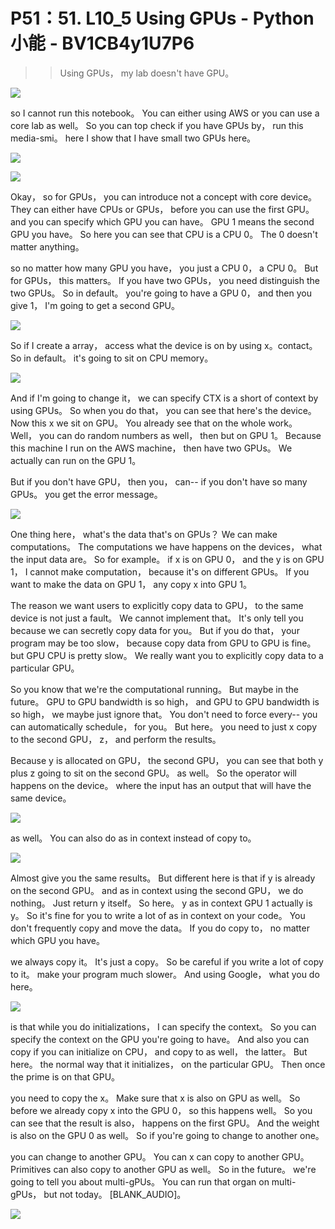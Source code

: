 # P51：51. L10_5 Using GPUs - Python小能 - BV1CB4y1U7P6

 >> Using GPUs， my lab doesn't have GPU。

![](img/c6f8dda003bcfa78d8be55514125e277_1.png)

 so I cannot run this notebook。 You can either using AWS or you can use a core lab as well。 So you can top check if you have GPUs by， run this media-smi。 here I show that I have small two GPUs here。

![](img/c6f8dda003bcfa78d8be55514125e277_3.png)



![](img/c6f8dda003bcfa78d8be55514125e277_4.png)

 Okay， so for GPUs， you can introduce not a concept with core device。 They can either have CPUs or GPUs， before you can use the first GPU。 and you can specify which GPU you can have。 GPU 1 means the second GPU you have。 So here you can see that CPU is a CPU 0。 The 0 doesn't matter anything。

 so no matter how many GPU you have， you just a CPU 0， a CPU 0。 But for GPUs， this matters。 If you have two GPUs， you need distinguish the two GPUs。 So in default。 you're going to have a GPU 0， and then you give 1， I'm going to get a second GPU。

![](img/c6f8dda003bcfa78d8be55514125e277_6.png)

 So if I create a array， access what the device is on by using x。contact。 So in default。 it's going to sit on CPU memory。

![](img/c6f8dda003bcfa78d8be55514125e277_8.png)

 And if I'm going to change it， we can specify CTX is a short of context by using GPUs。 So when you do that， you can see that here's the device。 Now this x we sit on GPU。 You already see that on the whole work。 Well， you can do random numbers as well， then but on GPU 1。 Because this machine I run on the AWS machine， then have two GPUs。 We actually can run on the GPU 1。

 But if you don't have GPU， then you， can-- if you don't have so many GPUs。 you get the error message。

![](img/c6f8dda003bcfa78d8be55514125e277_10.png)

 One thing here， what's the data that's on GPUs？ We can make computations。 The computations we have happens on the devices， what the input data are。 So for example。 if x is on GPU 0， and the y is on GPU 1， I cannot make computation， because it's on different GPUs。 If you want to make the data on GPU 1， any copy x into GPU 1。

 The reason we want users to explicitly copy data to GPU， to the same device is not just a fault。 We cannot implement that。 It's only tell you because we can secretly copy data for you。 But if you do that， your program may be too slow， because copy data from GPU to GPU is fine。 but GPU CPU is pretty slow。 We really want you to explicitly copy data to a particular GPU。

 So you know that we're the computational running。 But maybe in the future。 GPU to GPU bandwidth is so high， and GPU to GPU bandwidth is so high， we maybe just ignore that。 You don't need to force every-- you can automatically schedule， for you。 But here。 you need to just x copy to the second GPU， z， and perform the results。

 Because y is allocated on GPU， the second GPU， you can see that both y plus z going to sit on the second GPU。 as well。 So the operator will happens on the device。 where the input has an output that will have the same device。

![](img/c6f8dda003bcfa78d8be55514125e277_12.png)

 as well。 You can also do as in context instead of copy to。

![](img/c6f8dda003bcfa78d8be55514125e277_14.png)

 Almost give you the same results。 But different here is that if y is already on the second GPU。 and as in context using the second GPU， we do nothing。 Just return y itself。 So here。 y as in context GPU 1 actually is y。 So it's fine for you to write a lot of as in context on your code。 You don't frequently copy and move the data。 If you do copy to， no matter which GPU you have。

 we always copy it。 It's just a copy。 So be careful if you write a lot of copy to it。 make your program much slower。 And using Google， what you do here。

![](img/c6f8dda003bcfa78d8be55514125e277_16.png)

 is that while you do initializations， I can specify the context。 So you can specify the context on the GPU you're going to have。 And also you can copy if you can initialize on CPU， and copy to as well， the latter。 But here。 the normal way that it initializes， on the particular GPU。 Then once the prime is on that GPU。

 you need to copy the x。 Make sure that x is also on GPU as well。 So before we already copy x into the GPU 0， so this happens well。 So you can see that the result is also， happens on the first GPU。 And the weight is also on the GPU 0 as well。 So if you're going to change to another one。

 you can change to another GPU。 You can x can copy to another GPU。 Primitives can also copy to another GPU as well。 So in the future。 we're going to tell you about multi-gPUs。 You can run that organ on multi-gPUs， but not today。 [BLANK_AUDIO]。

![](img/c6f8dda003bcfa78d8be55514125e277_18.png)